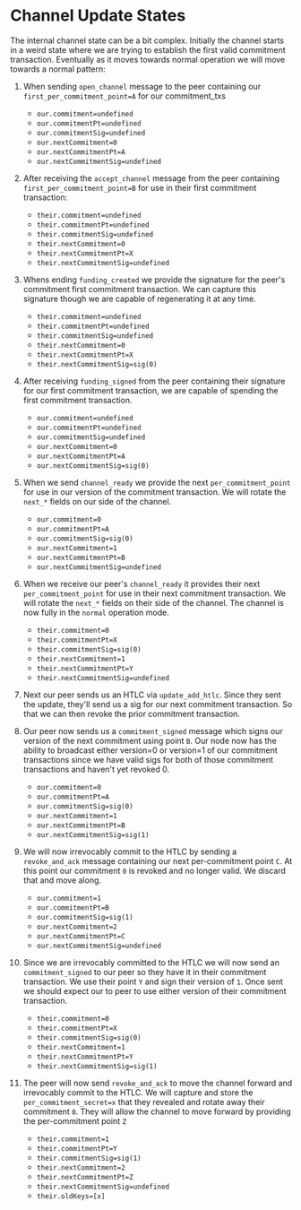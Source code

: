 # Channel Update States

The internal channel state can be a bit complex. Initially the channel starts in a weird state where we are trying to establish the first valid commitment transaction. Eventually as it moves towards normal operation we will move towards a normal pattern:

1. When sending `open_channel` message to the peer containing our `first_per_commitment_point=A` for our commitment_txs

    - `our.commitment=undefined`
    - `our.commitmentPt=undefined`
    - `our.commitmentSig=undefined`
    - `our.nextCommitment=0`
    - `our.nextCommitmentPt=A`
    - `our.nextCommitmentSig=undefined`

1. After receiving the `accept_channel` message from the peer containing `first_per_commitment_point=B` for use in their first commitment transaction:

    - `their.commitment=undefined`
    - `their.commitmentPt=undefined`
    - `their.commitmentSig=undefined`
    - `their.nextCommitment=0`
    - `their.nextCommitmentPt=X`
    - `their.nextCommitmentSig=undefined`

1. Whens ending `funding_created` we provide the signature for the peer's commitment first commitment transaction. We can capture this signature though we are capable of regenerating it at any time.

    - `their.commitment=undefined`
    - `their.commitmentPt=undefined`
    - `their.commitmentSig=undefined`
    - `their.nextCommitment=0`
    - `their.nextCommitmentPt=X`
    - `their.nextCommitmentSig=sig(0)`

1. After receiving `funding_signed` from the peer containing their signature for our first commitment transaction, we are capable of spending the first commitment transaction.

    - `our.commitment=undefined`
    - `our.commitmentPt=undefined`
    - `our.commitmentSig=undefined`
    - `our.nextCommitment=0`
    - `our.nextCommitmentPt=A`
    - `our.nextCommitmentSig=sig(0)`

1. When we send `channel_ready` we provide the next `per_commitment_point` for use in our version of the commitment transaction. We will rotate the `next_*` fields on our side of the channel.

    - `our.commitment=0`
    - `our.commitmentPt=A`
    - `our.commitmentSig=sig(0)`
    - `our.nextCommitment=1`
    - `our.nextCommitmentPt=B`
    - `our.nextCommitmentSig=undefined`

1. When we receive our peer's `channel_ready` it provides their next `per_commitment_point` for use in their next commitment transaction. We will rotate the `next_*` fields on their side of the channel. The channel is now fully in the `normal` operation mode.

    - `their.commitment=0`
    - `their.commitmentPt=X`
    - `their.commitmentSig=sig(0)`
    - `their.nextCommitment=1`
    - `their.nextCommitmentPt=Y`
    - `their.nextCommitmentSig=undefined`

1. Next our peer sends us an HTLC via `update_add_htlc`. Since they sent the update, they'll send us a sig for our next commitment transaction. So that we can then revoke the prior commitment transaction.

1. Our peer now sends us a `commitment_signed` message which signs our version of the next commitment using point `B`. Our node now has the ability to broadcast either version=0 or version=1 of our commitment transactions since we have valid sigs for both of those commitment transactions and haven't yet revoked 0.

    - `our.commitment=0`
    - `our.commitmentPt=A`
    - `our.commitmentSig=sig(0)`
    - `our.nextCommitment=1`
    - `our.nextCommitmentPt=B`
    - `our.nextCommitmentSig=sig(1)`

1. We will now irrevocably commit to the HTLC by sending a `revoke_and_ack` message containing our next per-commitment point `C`. At this point our commitment `0` is revoked and no longer valid. We discard that and move along.

    - `our.commitment=1`
    - `our.commitmentPt=B`
    - `our.commitmentSig=sig(1)`
    - `our.nextCommitment=2`
    - `our.nextCommitmentPt=C`
    - `our.nextCommitmentSig=undefined`

1. Since we are irrevocably committed to the HTLC we will now send an `commitment_signed` to our peer so they have it in their commitment transaction. We use their point `Y` and sign their version of `1`. Once sent we should expect our to peer to use either version of their commitment transaction.

    - `their.commitment=0`
    - `their.commitmentPt=X`
    - `their.commitmentSig=sig(0)`
    - `their.nextCommitment=1`
    - `their.nextCommitmentPt=Y`
    - `their.nextCommitmentSig=sig(1)`

1. The peer will now send `revoke_and_ack` to move the channel forward and irrevocably commit to the HTLC. We will capture and store the `per_commitment_secret=x` that they revealed and rotate away their commitment `0`. They will allow the channel to move forward by providing the per-commitment point `Z`

    - `their.commitment=1`
    - `their.commitmentPt=Y`
    - `their.commitmentSig=sig(1)`
    - `their.nextCommitment=2`
    - `their.nextCommitmentPt=Z`
    - `their.nextCommitmentSig=undefined`
    - `their.oldKeys=[x]`
